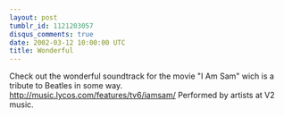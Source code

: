```yaml
---
layout: post
tumblr_id: 1121203057
disqus_comments: true
date: 2002-03-12 10:00:00 UTC
title: Wonderful
---
```


Check out the wonderful soundtrack for the movie "I Am Sam" wich is a tribute to Beatles in some way. http://music.lycos.com/features/tv6/iamsam/ Performed by artists at V2 music.
